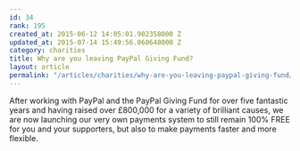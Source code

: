 ```yaml
---
id: 34
rank: 195
created_at: 2015-06-12 14:05:01.902358000 Z
updated_at: 2015-07-14 15:49:56.060648000 Z
category: charities
title: Why are you leaving PayPal Giving Fund?
layout: article
permalink: "/articles/charities/why-are-you-leaving-paypal-giving-fund/"
---
```

After working with PayPal and the PayPal Giving Fund for over five fantastic years and having raised over £800,000 for a variety of brilliant causes, we are now launching our very own payments system to still remain 100% FREE for you and your supporters, but also to make payments faster and more flexible.